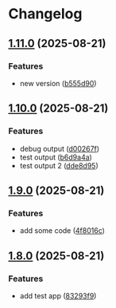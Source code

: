 # Changelog

## [1.11.0](https://github.com/tonywu0821/release-pls-checking/compare/v1.10.0...v1.11.0) (2025-08-21)


### Features

* new version ([b555d90](https://github.com/tonywu0821/release-pls-checking/commit/b555d902195335031b880988cc2588476c08bcf1))

## [1.10.0](https://github.com/tonywu0821/release-pls-checking/compare/v1.9.0...v1.10.0) (2025-08-21)


### Features

* debug output ([d00267f](https://github.com/tonywu0821/release-pls-checking/commit/d00267f4c13489a4795d8e8ee4f011c0e4f0184f))
* test output ([b6d9a4a](https://github.com/tonywu0821/release-pls-checking/commit/b6d9a4a5517b8da5dc0d92f667ca4c55ca587e8a))
* test output 2 ([dde8d95](https://github.com/tonywu0821/release-pls-checking/commit/dde8d95336249c98286e78b54fb119c501be82a1))

## [1.9.0](https://github.com/tonywu0821/release-pls-checking/compare/v1.8.0...v1.9.0) (2025-08-21)


### Features

* add some code ([4f8016c](https://github.com/tonywu0821/release-pls-checking/commit/4f8016c6c3409cfd18ede9ef3f2e96ebda1a6e6a))

## [1.8.0](https://github.com/tonywu0821/release-pls-checking/compare/v1.7.0...v1.8.0) (2025-08-21)


### Features

* add test app ([83293f9](https://github.com/tonywu0821/release-pls-checking/commit/83293f97bb9e6b976e56bfb62088c2645aa929ba))
